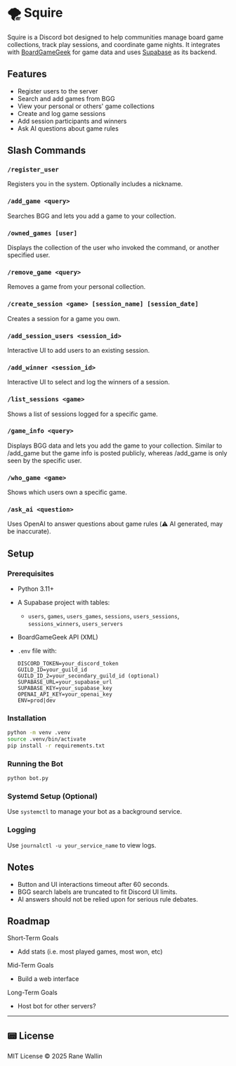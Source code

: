 # 🌪 Squire

Squire is a Discord bot designed to help communities manage board game collections, track play sessions, and coordinate game nights. It integrates with [BoardGameGeek](https://boardgamegeek.com) for game data and uses [Supabase](https://supabase.io) as its backend.

## Features

* Register users to the server
* Search and add games from BGG
* View your personal or others' game collections
* Create and log game sessions
* Add session participants and winners
* Ask AI questions about game rules

## Slash Commands

### `/register_user`

Registers you in the system. Optionally includes a nickname.

### `/add_game <query>`

Searches BGG and lets you add a game to your collection.

### `/owned_games [user]`

Displays the collection of the user who invoked the command, or another specified user.

### `/remove_game <query>`

Removes a game from your personal collection.

### `/create_session <game> [session_name] [session_date]`

Creates a session for a game you own.

### `/add_session_users <session_id>`

Interactive UI to add users to an existing session.

### `/add_winner <session_id>`

Interactive UI to select and log the winners of a session.

### `/list_sessions <game>`

Shows a list of sessions logged for a specific game.

### `/game_info <query>`

Displays BGG data and lets you add the game to your collection. Similar to /add_game but the game info is posted publicly, whereas /add_game is only seen by the specific user.

### `/who_game <game>`

Shows which users own a specific game.

### `/ask_ai <question>`

Uses OpenAI to answer questions about game rules (⚠️ AI generated, may be inaccurate).

## Setup

### Prerequisites

* Python 3.11+
* A Supabase project with tables:

  * `users`, `games`, `users_games`, `sessions`, `users_sessions`, `sessions_winners`, `users_servers`
* BoardGameGeek API (XML)
* `.env` file with:

  ```
  DISCORD_TOKEN=your_discord_token
  GUILD_ID=your_guild_id
  GUILD_ID_2=your_secondary_guild_id (optional)
  SUPABASE_URL=your_supabase_url
  SUPABASE_KEY=your_supabase_key
  OPENAI_API_KEY=your_openai_key
  ENV=prod|dev
  ```

### Installation

```bash
python -m venv .venv
source .venv/bin/activate
pip install -r requirements.txt
```

### Running the Bot

```bash
python bot.py
```

### Systemd Setup (Optional)

Use `systemctl` to manage your bot as a background service.

### Logging

Use `journalctl -u your_service_name` to view logs.

## Notes

* Button and UI interactions timeout after 60 seconds.
* BGG search labels are truncated to fit Discord UI limits.
* AI answers should not be relied upon for serious rule debates.

## Roadmap

Short-Term Goals

* Add stats (i.e. most played games, most won, etc)

Mid-Term Goals

* Build a web interface

Long-Term Goals

* Host bot for other servers?

---

## 📟 License

MIT License © 2025 Rane Wallin
